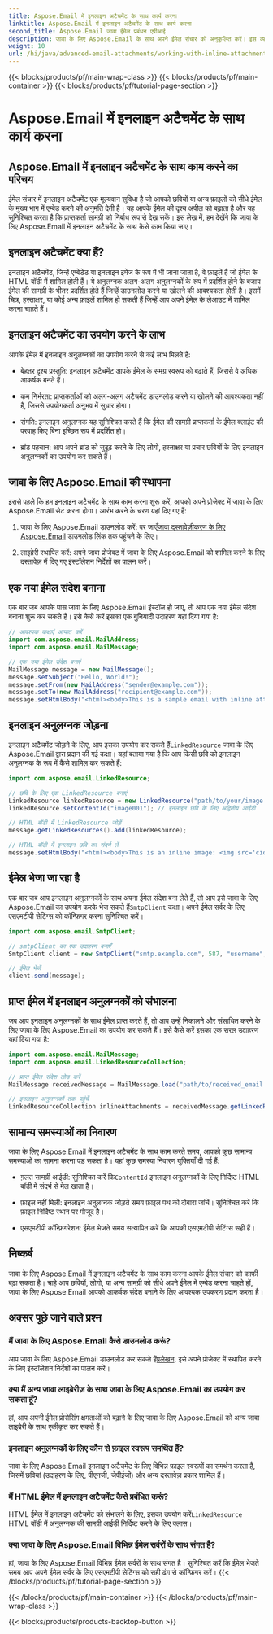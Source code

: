 ```yaml
---
title: Aspose.Email में इनलाइन अटैचमेंट के साथ कार्य करना
linktitle: Aspose.Email में इनलाइन अटैचमेंट के साथ कार्य करना
second_title: Aspose.Email जावा ईमेल प्रबंधन एपीआई
description: जावा के लिए Aspose.Email के साथ अपने ईमेल संचार को अनुकूलित करें। इस व्यापक मार्गदर्शिका में इनलाइन अनुलग्नकों के साथ काम करना सीखें।
weight: 10
url: /hi/java/advanced-email-attachments/working-with-inline-attachments/
---
```


{{< blocks/products/pf/main-wrap-class >}}
{{< blocks/products/pf/main-container >}}
{{< blocks/products/pf/tutorial-page-section >}}

# Aspose.Email में इनलाइन अटैचमेंट के साथ कार्य करना


## Aspose.Email में इनलाइन अटैचमेंट के साथ काम करने का परिचय

ईमेल संचार में इनलाइन अटैचमेंट एक मूल्यवान सुविधा है जो आपको छवियों या अन्य फ़ाइलों को सीधे ईमेल के मुख्य भाग में एम्बेड करने की अनुमति देती है। यह आपके ईमेल की दृश्य अपील को बढ़ाता है और यह सुनिश्चित करता है कि प्राप्तकर्ता सामग्री को निर्बाध रूप से देख सकें। इस लेख में, हम देखेंगे कि जावा के लिए Aspose.Email में इनलाइन अटैचमेंट के साथ कैसे काम किया जाए।

## इनलाइन अटैचमेंट क्या हैं?

इनलाइन अटैचमेंट, जिन्हें एम्बेडेड या इनलाइन इमेज के रूप में भी जाना जाता है, वे फ़ाइलें हैं जो ईमेल के HTML बॉडी में शामिल होती हैं। ये अनुलग्नक अलग-अलग अनुलग्नकों के रूप में प्रदर्शित होने के बजाय ईमेल की सामग्री के भीतर प्रदर्शित होते हैं जिन्हें डाउनलोड करने या खोलने की आवश्यकता होती है। इसमें चित्र, हस्ताक्षर, या कोई अन्य फ़ाइलें शामिल हो सकती हैं जिन्हें आप अपने ईमेल के लेआउट में शामिल करना चाहते हैं।

## इनलाइन अटैचमेंट का उपयोग करने के लाभ

आपके ईमेल में इनलाइन अनुलग्नकों का उपयोग करने से कई लाभ मिलते हैं:

- बेहतर दृश्य प्रस्तुति: इनलाइन अटैचमेंट आपके ईमेल के समग्र स्वरूप को बढ़ाते हैं, जिससे वे अधिक आकर्षक बनते हैं।

- कम निर्भरता: प्राप्तकर्ताओं को अलग-अलग अटैचमेंट डाउनलोड करने या खोलने की आवश्यकता नहीं है, जिससे उपयोगकर्ता अनुभव में सुधार होगा।

- संगति: इनलाइन अनुलग्नक यह सुनिश्चित करते हैं कि ईमेल की सामग्री प्राप्तकर्ता के ईमेल क्लाइंट की परवाह किए बिना इच्छित रूप में प्रदर्शित हो।

- ब्रांड पहचान: आप अपने ब्रांड को सुदृढ़ करने के लिए लोगो, हस्ताक्षर या प्रचार छवियों के लिए इनलाइन अनुलग्नकों का उपयोग कर सकते हैं।

## जावा के लिए Aspose.Email की स्थापना

इससे पहले कि हम इनलाइन अटैचमेंट के साथ काम करना शुरू करें, आपको अपने प्रोजेक्ट में जावा के लिए Aspose.Email सेट करना होगा। आरंभ करने के चरण यहां दिए गए हैं:

1.  जावा के लिए Aspose.Email डाउनलोड करें: पर जाएँ[जावा दस्तावेज़ीकरण के लिए Aspose.Email](https://reference.aspose.com/email/java/) डाउनलोड लिंक तक पहुंचने के लिए।

2. लाइब्रेरी स्थापित करें: अपने जावा प्रोजेक्ट में जावा के लिए Aspose.Email को शामिल करने के लिए दस्तावेज़ में दिए गए इंस्टॉलेशन निर्देशों का पालन करें।

## एक नया ईमेल संदेश बनाना

एक बार जब आपके पास जावा के लिए Aspose.Email इंस्टॉल हो जाए, तो आप एक नया ईमेल संदेश बनाना शुरू कर सकते हैं। इसे कैसे करें इसका एक बुनियादी उदाहरण यहां दिया गया है:

```java
// आवश्यक कक्षाएं आयात करें
import com.aspose.email.MailAddress;
import com.aspose.email.MailMessage;

// एक नया ईमेल संदेश बनाएं
MailMessage message = new MailMessage();
message.setSubject("Hello, World!");
message.setFrom(new MailAddress("sender@example.com"));
message.setTo(new MailAddress("recipient@example.com"));
message.setHtmlBody("<html><body>This is a sample email with inline attachments.</body></html>");
```

## इनलाइन अनुलग्नक जोड़ना

 इनलाइन अटैचमेंट जोड़ने के लिए, आप इसका उपयोग कर सकते हैं`LinkedResource` जावा के लिए Aspose.Email द्वारा प्रदान की गई कक्षा। यहां बताया गया है कि आप किसी छवि को इनलाइन अनुलग्नक के रूप में कैसे शामिल कर सकते हैं:

```java
import com.aspose.email.LinkedResource;

// छवि के लिए एक LinkedResource बनाएं
LinkedResource linkedResource = new LinkedResource("path/to/your/image.png");
linkedResource.setContentId("image001"); // इनलाइन छवि के लिए अद्वितीय आईडी

// HTML बॉडी में LinkedResource जोड़ें
message.getLinkedResources().add(linkedResource);

// HTML बॉडी में इनलाइन छवि का संदर्भ लें
message.setHtmlBody("<html><body>This is an inline image: <img src='cid:image001'></body></html>");
```

## ईमेल भेजा जा रहा है

एक बार जब आप इनलाइन अनुलग्नकों के साथ अपना ईमेल संदेश बना लेते हैं, तो आप इसे जावा के लिए Aspose.Email का उपयोग करके भेज सकते हैं`SmtpClient` कक्षा। अपने ईमेल सर्वर के लिए एसएमटीपी सेटिंग्स को कॉन्फ़िगर करना सुनिश्चित करें।

```java
import com.aspose.email.SmtpClient;

// smtpClient का एक उदाहरण बनाएँ
SmtpClient client = new SmtpClient("smtp.example.com", 587, "username", "password");

// ईमेल भेजें
client.send(message);
```

## प्राप्त ईमेल में इनलाइन अनुलग्नकों को संभालना

जब आप इनलाइन अनुलग्नकों के साथ ईमेल प्राप्त करते हैं, तो आप उन्हें निकालने और संसाधित करने के लिए जावा के लिए Aspose.Email का उपयोग कर सकते हैं। इसे कैसे करें इसका एक सरल उदाहरण यहां दिया गया है:

```java
import com.aspose.email.MailMessage;
import com.aspose.email.LinkedResourceCollection;

// प्राप्त ईमेल संदेश लोड करें
MailMessage receivedMessage = MailMessage.load("path/to/received_email.eml");

// इनलाइन अनुलग्नकों तक पहुंचें
LinkedResourceCollection inlineAttachments = receivedMessage.getLinkedResources();
```

## सामान्य समस्याओं का निवारण

जावा के लिए Aspose.Email में इनलाइन अटैचमेंट के साथ काम करते समय, आपको कुछ सामान्य समस्याओं का सामना करना पड़ सकता है। यहां कुछ समस्या निवारण युक्तियाँ दी गई हैं:

-  ग़लत सामग्री आईडी: सुनिश्चित करें कि`ContentId` इनलाइन अनुलग्नकों के लिए निर्दिष्ट HTML बॉडी में संदर्भ से मेल खाता है।

- फ़ाइल नहीं मिली: इनलाइन अनुलग्नक जोड़ते समय फ़ाइल पथ को दोबारा जांचें। सुनिश्चित करें कि फ़ाइल निर्दिष्ट स्थान पर मौजूद है।

- एसएमटीपी कॉन्फ़िगरेशन: ईमेल भेजते समय सत्यापित करें कि आपकी एसएमटीपी सेटिंग्स सही हैं।

## निष्कर्ष

जावा के लिए Aspose.Email में इनलाइन अटैचमेंट के साथ काम करना आपके ईमेल संचार को काफी बढ़ा सकता है। चाहे आप छवियों, लोगो, या अन्य सामग्री को सीधे अपने ईमेल में एम्बेड करना चाहते हों, जावा के लिए Aspose.Email आपको आकर्षक संदेश बनाने के लिए आवश्यक उपकरण प्रदान करता है।

## अक्सर पूछे जाने वाले प्रश्न

### मैं जावा के लिए Aspose.Email कैसे डाउनलोड करूं?

 आप जावा के लिए Aspose.Email डाउनलोड कर सकते हैं[प्रलेखन](https://reference.aspose.com/email/java/). इसे अपने प्रोजेक्ट में स्थापित करने के लिए इंस्टॉलेशन निर्देशों का पालन करें।

### क्या मैं अन्य जावा लाइब्रेरीज़ के साथ जावा के लिए Aspose.Email का उपयोग कर सकता हूँ?

हां, आप अपनी ईमेल प्रोसेसिंग क्षमताओं को बढ़ाने के लिए जावा के लिए Aspose.Email को अन्य जावा लाइब्रेरी के साथ एकीकृत कर सकते हैं।

### इनलाइन अनुलग्नकों के लिए कौन से फ़ाइल स्वरूप समर्थित हैं?

जावा के लिए Aspose.Email इनलाइन अटैचमेंट के लिए विभिन्न फ़ाइल स्वरूपों का समर्थन करता है, जिसमें छवियां (उदाहरण के लिए, पीएनजी, जेपीईजी) और अन्य दस्तावेज़ प्रकार शामिल हैं।

### मैं HTML ईमेल में इनलाइन अटैचमेंट कैसे प्रबंधित करूं?

HTML ईमेल में इनलाइन अटैचमेंट को संभालने के लिए, इसका उपयोग करें`LinkedResource` HTML बॉडी में अनुलग्नक की सामग्री आईडी निर्दिष्ट करने के लिए क्लास।

### क्या जावा के लिए Aspose.Email विभिन्न ईमेल सर्वरों के साथ संगत है?

हां, जावा के लिए Aspose.Email विभिन्न ईमेल सर्वरों के साथ संगत है। सुनिश्चित करें कि ईमेल भेजते समय आप अपने ईमेल सर्वर के लिए एसएमटीपी सेटिंग्स को सही ढंग से कॉन्फ़िगर करें।
{{< /blocks/products/pf/tutorial-page-section >}}

{{< /blocks/products/pf/main-container >}}
{{< /blocks/products/pf/main-wrap-class >}}

{{< blocks/products/products-backtop-button >}}

